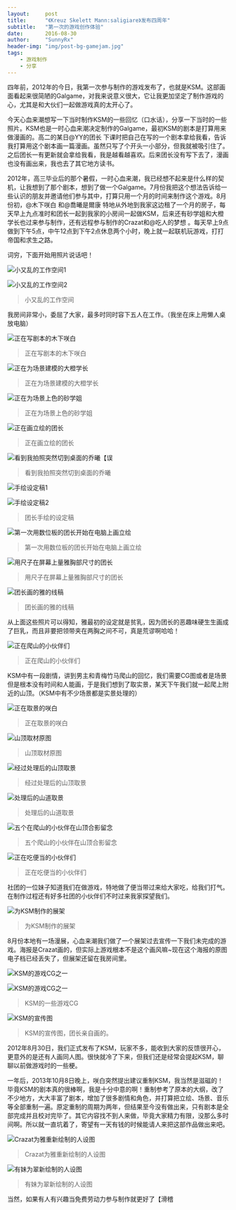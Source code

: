 ```yaml
---
layout:     post
title:      "《Kreuz Skelett Mann:saligiare》发布四周年"
subtitle:   "第一次的游戏创作体验"
date:       2016-08-30
author:     "SunnyRx"
header-img: "img/post-bg-gamejam.jpg"
tags:
    - 游戏制作
    - 分享
---
```


四年前，2012年的今日，我第一次参与制作的游戏发布了，也就是KSM。这部画面看起来很简陋的Galgame，对我来说意义很大，它让我更加坚定了制作游戏的心，尤其是和大伙们一起做游戏真的太开心了。

今天心血来潮想写一下当时制作KSM的一些回忆（口水话），分享一下当时的一些照片。KSM也是一时心血来潮决定制作的Galgame，最初KSM的剧本是打算用来做漫画的。高二的某日@YY的团长 下课时把自己在写的一个剧本拿给我看，告诉我打算用这个剧本画一篇漫画。虽然只写了个开头一小部分，但我就被吸引住了。之后团长一有更新就会拿给我看，我是越看越喜欢。后来团长没有写下去了，漫画也没有画出来，我也去了其它地方读书。

2012年，高三毕业后的那个暑假，一时心血来潮，我已经想不起来是什么样的契机，让我想到了那个剧本，想到了做一个Galgame。7月份我把这个想法告诉给一些认识的朋友并邀请他们参与其中，打算只用一个月的时间来制作这个游戏。8月份初，@木下咲白 和@喬曦是爾康 特地从外地到我家这边租了一个月的房子，每天早上九点准时和团长一起到我家的小房间一起做KSM，后来还有砂学姐和大橙学长也过来参与制作，还有远程参与制作的Crazat和@吃人的梦想 。每天早上9点做到下午5点，中午12点到下午2点休息两个小时，晚上就一起联机玩游戏，打打帝国和求生之路。

词穷，下面开始用照片说话吧！

![小又乱的工作空间1](http://SunnyRx.github.io/img/in-post/post-KSM/IMG_0080.JPG)

![小又乱的工作空间2](http://SunnyRx.github.io/img/in-post/post-KSM/IMG_0072.JPG)

>小又乱的工作空间

我房间非常小，委屈了大家，最多时同时容下五人在工作。（我坐在床上用懒人桌放电脑）

![正在写剧本的木下咲白](http://SunnyRx.github.io/img/in-post/post-KSM/IMG_0073.JPG)

>正在写剧本的木下咲白

![正在为场景建模的大橙学长](http://SunnyRx.github.io/img/in-post/post-KSM/IMG_0078.JPG)

>正在为场景建模的大橙学长

![正在为场景上色的砂学姐](http://SunnyRx.github.io/img/in-post/post-KSM/IMG_0252.JPG)

>正在为场景上色的砂学姐

![正在画立绘的团长](http://SunnyRx.github.io/img/in-post/post-KSM/IMG_0079.JPG)

>正在画立绘的团长

![看到我拍照突然切到桌面的乔曦【误](http://SunnyRx.github.io/img/in-post/post-KSM/IMG_0077.JPG)

>看到我拍照突然切到桌面的乔曦

![手绘设定稿1](http://SunnyRx.github.io/img/in-post/post-KSM/IMG_0043.JPG)

![手绘设定稿2](http://SunnyRx.github.io/img/in-post/post-KSM/IMG_0064.JPG)

>团长手绘的设定稿

![第一次用数位板的团长开始在电脑上画立绘](http://SunnyRx.github.io/img/in-post/post-KSM/IMG_0052.JPG)

>第一次用数位板的团长开始在电脑上画立绘

![用尺子在屏幕上量雅胸部尺寸的团长](http://SunnyRx.github.io/img/in-post/post-KSM/IMG_0053.JPG)

>用尺子在屏幕上量雅胸部尺寸的团长

![团长画的雅的线稿](http://SunnyRx.github.io/img/in-post/post-KSM/IMG_0067.JPG)

>团长画的雅的线稿

从上面这些照片可以得知，雅最初的设定就是贫乳，因为团长的恶趣味硬生生画成了巨乳，而且非要把领带夹在两胸之间不可，真是荒谬啊哈哈！

![正在爬山的小伙伴们](http://SunnyRx.github.io/img/in-post/post-KSM/IMG_0104.JPG)

>正在爬山的小伙伴们

KSM中有一段剧情，讲到男主和青梅竹马爬山的回忆，我们需要CG图或者是场景但是根本没有时间和人能画，于是我们想到了取实景，某天下午我们就一起爬上附近的山顶。（KSM中有不少场景都是实景处理的）

![正在取景的咲白](http://SunnyRx.github.io/img/in-post/post-KSM/IMG_0121.JPG)

>正在取景的咲白

![山顶取材原图](http://SunnyRx.github.io/img/in-post/post-KSM/IMG_0117.JPG)

>山顶取材原图

![经过处理后的山顶取景](http://SunnyRx.github.io/img/in-post/post-KSM/top.jpg)

>经过处理后的山顶取景

![处理后的山道取景](http://SunnyRx.github.io/img/in-post/post-KSM/stairs.jpg)

>处理后的山道取景

![五个在爬山的小伙伴在山顶合影留念](http://SunnyRx.github.io/img/in-post/post-KSM/IMG_0134.png)

>五个爬山的小伙伴在山顶合影留念

![正在吃便当的小伙伴们](http://SunnyRx.github.io/img/in-post/post-KSM/IMG_0249.JPG)

>正在吃便当的小伙伴们

社团的一位妹子知道我们在做游戏，特地做了便当带过来给大家吃，给我们打气。在制作过程还有好多社团的小伙伴们不时过来我家探望我们。

![为KSM制作的展架](http://SunnyRx.github.io/img/in-post/post-KSM/IMG_0258.JPG)

>为KSM制作的展架

8月份本地有一场漫展，心血来潮我们做了一个展架过去宣传一下我们未完成的游戏。海报是Crazat画的，但实际上游戏根本不是这个画风嘛~现在这个海报的原图电子档已经丢失了，但展架还留在我房间里。

![KSM的游戏CG之一](http://SunnyRx.github.io/img/in-post/post-KSM/cg_03.jpg)

![KSM的游戏CG之一](http://SunnyRx.github.io/img/in-post/post-KSM/cg_05.jpg)

>KSM的一些游戏CG

![KSM的宣传图](http://SunnyRx.github.io/img/in-post/post-KSM/0b69b7b6.jpg)

>KSM的宣传图，团长亲自画的。

2012年8月30日，我们正式发布了KSM，玩家不多，能收到大家的反馈很开心，更意外的是还有人画同人图。很快就冷了下来，但我们还是经常会提起KSM，聊聊以前做游戏时的一些梗。

一年后，2013年10月8日晚上，咲白突然提出建议重制KSM，我当然是滋磁的！毕竟KSM的剧本真的很棒啊，我是十分中意的啊！重制参考了原本的大纲，改了不少地方，大大丰富了剧本，增加了很多剧情和角色，并打算把立绘、场景、音乐等全部重制一遍。原定重制的周期为两年，但结果至今没有做出来，只有剧本是全部完成并且校对完毕了。其它内容找不到人来做，毕竟大家精力有限，没那么多时间啊。所以就一直坑着了，寄望有一天有钱的时候能请人来把这部作品做出来吧。

![Crazat为雅重新绘制的人设图](http://SunnyRx.github.io/img/in-post/post-KSM/ya.jpg)

>Crazat为雅重新绘制的人设图

![有妹为翠新绘制的人设图](http://SunnyRx.github.io/img/in-post/post-KSM/cui.jpg)

>有妹为翠新绘制的人设图

当然，如果有人有兴趣当免费劳动力参与制作就更好了【滑稽